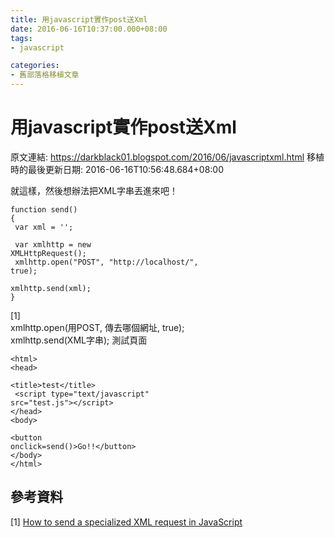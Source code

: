 ```yaml
---
title: 用javascript實作post送Xml
date: 2016-06-16T10:37:00.000+08:00
tags: 
- javascript

categories:
- 舊部落格移植文章
---
```


# 用javascript實作post送Xml

原文連結: https://darkblack01.blogspot.com/2016/06/javascriptxml.html
移植時的最後更新日期: 2016-06-16T10:56:48.684+08:00

就這樣，然後想辦法把XML字串丟進來吧！  <br /><pre class="prettyprint"><code class="language-js">function send() {<br />    var xml = '<body></body>';<br /><br />    var xmlhttp = new XMLHttpRequest();<br />    xmlhttp.open("POST", "http://localhost/", true);<br />    xmlhttp.send(xml);<br />}</code></pre>[1]<br />xmlhttp.open(用POST, 傳去哪個網址, true);<br />xmlhttp.send(XML字串);  測試頁面 <br /><pre class="prettyprint"><code class="language-html">&lt;html&gt;<br />&lt;head&gt;<br />    &lt;title&gt;test&lt;/title&gt;<br />    &lt;script type="text/javascript" src="test.js"&gt;&lt;/script&gt;<br />&lt;/head&gt;<br />&lt;body&gt;<br />    &lt;button onclick=send()&gt;Go!!&lt;/button&gt;<br />&lt;/body&gt;<br />&lt;/html&gt;</code></pre><h2>參考資料</h2>[1]&nbsp;<a href="http://stackoverflow.com/questions/15574719/how-to-send-a-specialized-xml-request-in-javascript" target="_blank">How to send a specialized XML request in JavaScript</a>
